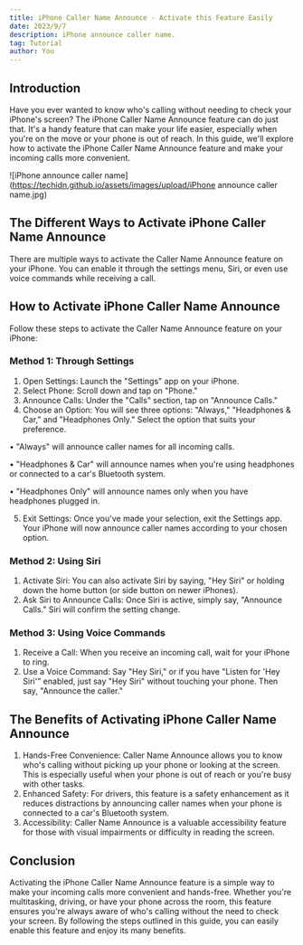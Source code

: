 ```yaml
---
title: iPhone Caller Name Announce - Activate this Feature Easily
date: 2023/9/7
description: iPhone announce caller name. 
tag: Tutorial
author: You
---
```


## Introduction
Have you ever wanted to know who's calling without needing to check your iPhone's screen? The iPhone Caller Name Announce feature can do just that. It's a handy feature that can make your life easier, especially when you're on the move or your phone is out of reach. In this guide, we'll explore how to activate the iPhone Caller Name Announce feature and make your incoming calls more convenient.

![iPhone announce caller name](https://techidn.github.io/assets/images/upload/iPhone announce caller name.jpg)

## The Different Ways to Activate iPhone Caller Name Announce
There are multiple ways to activate the Caller Name Announce feature on your iPhone. You can enable it through the settings menu, Siri, or even use voice commands while receiving a call.

## How to Activate iPhone Caller Name Announce
Follow these steps to activate the Caller Name Announce feature on your iPhone:

### Method 1: Through Settings
1. Open Settings: Launch the "Settings" app on your iPhone.
2. Select Phone: Scroll down and tap on "Phone."
3. Announce Calls: Under the "Calls" section, tap on "Announce Calls."
4. Choose an Option: You will see three options: "Always," "Headphones & Car," and "Headphones Only." Select the option that suits your preference.

•	"Always" will announce caller names for all incoming calls.

•	"Headphones & Car" will announce names when you're using headphones or connected to a car's Bluetooth system.

•	"Headphones Only" will announce names only when you have headphones plugged in.

5. Exit Settings: Once you've made your selection, exit the Settings app. Your iPhone will now announce caller names according to your chosen option.

### Method 2: Using Siri
1. Activate Siri: You can also activate Siri by saying, "Hey Siri" or holding down the home button (or side button on newer iPhones).
2. Ask Siri to Announce Calls: Once Siri is active, simply say, "Announce Calls." Siri will confirm the setting change.

### Method 3: Using Voice Commands
1. Receive a Call: When you receive an incoming call, wait for your iPhone to ring.
2. Use a Voice Command: Say "Hey Siri," or if you have "Listen for 'Hey Siri'" enabled, just say "Hey Siri" without touching your phone. Then say, "Announce the caller."

## The Benefits of Activating iPhone Caller Name Announce
1. Hands-Free Convenience: Caller Name Announce allows you to know who's calling without picking up your phone or looking at the screen. This is especially useful when your phone is out of reach or you're busy with other tasks.
2. Enhanced Safety: For drivers, this feature is a safety enhancement as it reduces distractions by announcing caller names when your phone is connected to a car's Bluetooth system.
3. Accessibility: Caller Name Announce is a valuable accessibility feature for those with visual impairments or difficulty in reading the screen.

## Conclusion
Activating the iPhone Caller Name Announce feature is a simple way to make your incoming calls more convenient and hands-free. Whether you're multitasking, driving, or have your phone across the room, this feature ensures you're always aware of who's calling without the need to check your screen. By following the steps outlined in this guide, you can easily enable this feature and enjoy its many benefits.